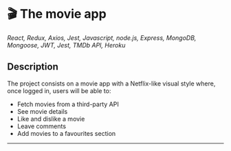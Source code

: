 # 🎬 The movie app

_React, Redux, Axios, Jest, Javascript, node.js, Express, MongoDB, Mongoose, JWT, Jest, TMDb API, Heroku_

## Description

The project consists on a movie app with a Netflix-like visual style where, once logged in, users will be able to:

- Fetch movies from a third-party API
- See movie details
- Like and dislike a movie
- Leave comments
- Add movies to a favourites section

---

